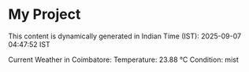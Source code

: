 # My Project

This content is dynamically generated in Indian Time (IST): 2025-09-07 04:47:52 IST


Current Weather in Coimbatore:
Temperature: 23.88 °C
Condition: mist
